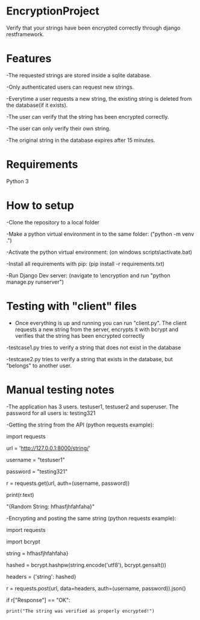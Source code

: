 # EncryptionProject
Verify that your strings have been encrypted correctly through django restframework.

# Features
-The requested strings are stored inside a sqlite database.

-Only authenticated users can request new strings.

-Everytime a user requests a new string, the existing string is deleted from the database(if it exists).

-The user can verify that the string has been encrypted correctly.

-The user can only verify their own string.

-The original string in the database expires after 15 minutes.

# Requirements
Python 3

# How to setup
-Clone the repository to a local folder

-Make a python virtual environment in to the same folder: ("python -m venv .")

-Activate the python virtual environment: (on windows scripts\activate.bat)

-Install all requirements with pip: (pip install -r requirements.txt)

-Run Django Dev server: (navigate to \encryption and run "python manage.py runserver")

# Testing with "client" files
- Once everything is up and running you can run "client.py". The client requests a new string from the server, encrypts it with bcrypt and verifies that the string has been encrypted correctly

-testcase1.py tries to verify a string that does not exist in the database

-testcase2.py tries to verify a string that exists in the database, but "belongs" to another user.

# Manual testing notes
-The application has 3 users. testuser1, testuser2 and superuser. The password for all users is: testing321

-Getting the string from the API (python requests example):

import requests

url = 'http://127.0.0.1:8000/string/'

username = "testuser1"

password = "testing321"

r = requests.get(url, auth=(username, password))

print(r.text)

"{Random String: hfhasfjhfahfaha}"

-Encrypting and posting the same string (python requests example):

import requests

import bcrypt

string = hfhasfjhfahfaha}

hashed = bcrypt.hashpw(string.encode('utf8'), bcrypt.gensalt())

headers = {'string': hashed}

r = requests.post(url, data=headers, auth=(username, password)).json()

if r["Response"] == "OK":

    print("The string was verified as properly encrypted!")
